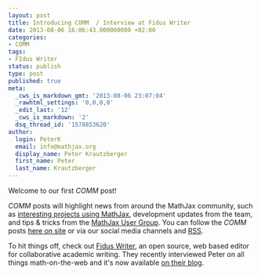 ```yaml
---
layout: post
title: Introducing COMM  / Interview at Fidus Writer
date: 2013-08-06 16:06:43.000000000 +02:00
categories:
- COMM
tags:
- FIdus Writer
status: publish
type: post
published: true
meta:
  _cws_is_markdown_gmt: '2013-08-06 23:07:04'
  _rawhtml_settings: '0,0,0,0'
  _edit_last: '12'
  _cws_is_markdown: '2'
  dsq_thread_id: '1578853620'
author:
  login: PeterK
  email: info@mathjax.org
  display_name: Peter Krautzberger
  first_name: Peter
  last_name: Krautzberger
---
```


Welcome to our first _COMM_ post!

_COMM_ posts will highlight news from around the MathJax community, such as [interesting projects using MathJax](http://www.mathjax.org/community/mathjax-in-use/), development updates from the team, and tips &amp; tricks from the [MathJax User Group](https://groups.google.com/forum/#!forum/mathjax-users). You can follow the _COMM_ posts [here on site](http://www.mathjax.org/news/) or via our social media channels and [RSS](http://www.mathjax.org/feed/).

To hit things off, check out [Fidus Writer](http://fiduswriter.com/), an open source, web based editor for collaborative academic writing. They recently interviewed Peter on all things math-on-the-web and it's now available [on their blog](http://fiduswriter.com/2013/08/06/math-in-the-browser/).